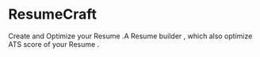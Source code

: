 # ResumeCraft
Create and Optimize your Resume .A Resume builder , which also optimize ATS score of your Resume . 
